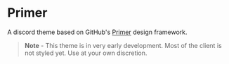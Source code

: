 # Primer

A discord theme based on GitHub's [Primer](https://primer.style/) design framework.

> **Note** -
> This theme is in very early development. Most of the client is not styled yet. Use at your own discretion.
